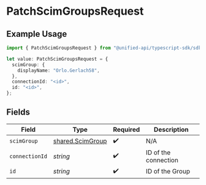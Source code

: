 # PatchScimGroupsRequest

## Example Usage

```typescript
import { PatchScimGroupsRequest } from "@unified-api/typescript-sdk/sdk/models/operations";

let value: PatchScimGroupsRequest = {
  scimGroup: {
    displayName: "Orlo.Gerlach58",
  },
  connectionId: "<id>",
  id: "<id>",
};
```

## Fields

| Field                                                       | Type                                                        | Required                                                    | Description                                                 |
| ----------------------------------------------------------- | ----------------------------------------------------------- | ----------------------------------------------------------- | ----------------------------------------------------------- |
| `scimGroup`                                                 | [shared.ScimGroup](../../../sdk/models/shared/scimgroup.md) | :heavy_check_mark:                                          | N/A                                                         |
| `connectionId`                                              | *string*                                                    | :heavy_check_mark:                                          | ID of the connection                                        |
| `id`                                                        | *string*                                                    | :heavy_check_mark:                                          | ID of the Group                                             |
